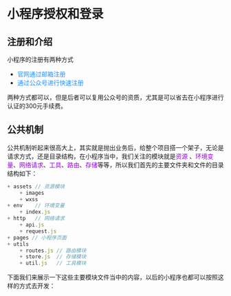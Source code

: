 # 小程序授权和登录

## 注册和介绍
小程序的注册有两种方式
+ <font color=#1E90FF>官网通过邮箱注册</font>
+ <font color=#1E90FF>通过公众号进行快速注册</font>

两种方式都可以，但是后者可以复用公众号的资质，尤其是可以省去在小程序进行认证的300元手续费。


## 公共机制
公共机制听起来很高大上，其实就是抛出业务后，给整个项目搭一个架子，无论是请求方式，还是目录结构，在小程序当中，我们关注的模块就是<font color=#9400D3>资源	</font>、<font color=#9400D3>环境变量</font>、<font color=#9400D3>网络请求</font>、<font color=#9400D3>工具</font>、<font color=#9400D3>路由</font>、<font color=#9400D3>存储</font>等等，所以我们首先的主要文件夹和文件的目录结构如下：
```javascript
+ assets // 资源模块
	+ images
	+ wxss
+ env    // 环境变量
	+ index.js
+ http   // 网络请求
	+ api.js
	+ request.js
+ pages // 小程序页面
+ utils
	+ routes.js // 路由模块
	+ store.js  // 存储模块
	+ util.js   // 工具模块
```
下面我们来展示一下这些主要模块文件当中的内容，以后的小程序也都可以按照这样的方式去开发：